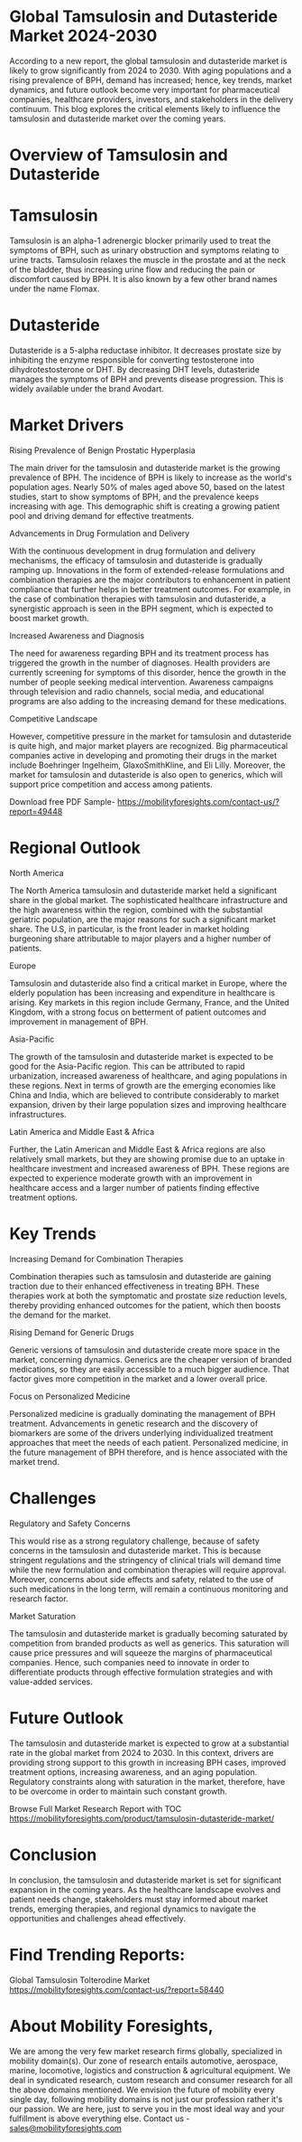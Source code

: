 # Global Tamsulosin and Dutasteride Market 2024-2030

According to a new report, the global tamsulosin and dutasteride market is likely to grow significantly from 2024 to 2030. With aging populations and a rising prevalence of BPH, demand has increased; hence, key trends, market dynamics, and future outlook become very important for pharmaceutical companies, healthcare providers, investors, and stakeholders in the delivery continuum. This blog explores the critical elements likely to influence the tamsulosin and dutasteride market over the coming years.

# Overview of Tamsulosin and Dutasteride

# Tamsulosin

Tamsulosin is an alpha-1 adrenergic blocker primarily used to treat the symptoms of BPH, such as urinary obstruction and symptoms relating to urine tracts. Tamsulosin relaxes the muscle in the prostate and at the neck of the bladder, thus increasing urine flow and reducing the pain or discomfort caused by BPH. It is also known by a few other brand names under the name Flomax.

# Dutasteride

Dutasteride is a 5-alpha reductase inhibitor. It decreases prostate size by inhibiting the enzyme responsible for converting testosterone into dihydrotestosterone or DHT. By decreasing DHT levels, dutasteride manages the symptoms of BPH and prevents disease progression. This is widely available under the brand Avodart.

# Market Drivers

Rising Prevalence of Benign Prostatic Hyperplasia

The main driver for the tamsulosin and dutasteride market is the growing prevalence of BPH. The incidence of BPH is likely to increase as the world's population ages. Nearly 50% of males aged above 50, based on the latest studies, start to show symptoms of BPH, and the prevalence keeps increasing with age. This demographic shift is creating a growing patient pool and driving demand for effective treatments.

Advancements in Drug Formulation and Delivery

With the continuous development in drug formulation and delivery mechanisms, the efficacy of tamsulosin and dutasteride is gradually ramping up. Innovations in the form of extended-release formulations and combination therapies are the major contributors to enhancement in patient compliance that further helps in better treatment outcomes. For example, in the case of combination therapies with tamsulosin and dutasteride, a synergistic approach is seen in the BPH segment, which is expected to boost market growth.

Increased Awareness and Diagnosis

The need for awareness regarding BPH and its treatment process has triggered the growth in the number of diagnoses. Health providers are currently screening for symptoms of this disorder, hence the growth in the number of people seeking medical intervention. Awareness campaigns through television and radio channels, social media, and educational programs are also adding to the increasing demand for these medications.

Competitive Landscape

However, competitive pressure in the market for tamsulosin and dutasteride is quite high, and major market players are recognized. Big pharmaceutical companies active in developing and promoting their drugs in the market include Boehringer Ingelheim, GlaxoSmithKline, and Eli Lilly. Moreover, the market for tamsulosin and dutasteride is also open to generics, which will support price competition and access among patients.

Download free PDF Sample- https://mobilityforesights.com/contact-us/?report=49448


# Regional Outlook

North America

The North America tamsulosin and dutasteride market held a significant share in the global market. The sophisticated healthcare infrastructure and the high awareness within the region, combined with the substantial geriatric population, are the major reasons for such a significant market share. The U.S, in particular, is the front leader in market holding burgeoning share attributable to major players and a higher number of patients.

Europe

Tamsulosin and dutasteride also find a critical market in Europe, where the elderly population has been increasing and expenditure in healthcare is arising. Key markets in this region include Germany, France, and the United Kingdom, with a strong focus on betterment of patient outcomes and improvement in management of BPH.

Asia-Pacific

The growth of the tamsulosin and dutasteride market is expected to be good for the Asia-Pacific region. This can be attributed to rapid urbanization, increased awareness of healthcare, and aging populations in these regions. Next in terms of growth are the emerging economies like China and India, which are believed to contribute considerably to market expansion, driven by their large population sizes and improving healthcare infrastructures.

Latin America and Middle East & Africa

Further, the Latin American and Middle East & Africa regions are also relatively small markets, but they are showing promise due to an uptake in healthcare investment and increased awareness of BPH. These regions are expected to experience moderate growth with an improvement in healthcare access and a larger number of patients finding effective treatment options.

# Key Trends

Increasing Demand for Combination Therapies

Combination therapies such as tamsulosin and dutasteride are gaining traction due to their enhanced effectiveness in treating BPH. These therapies work at both the symptomatic and prostate size reduction levels, thereby providing enhanced outcomes for the patient, which then boosts the demand for the market.

Rising Demand for Generic Drugs

Generic versions of tamsulosin and dutasteride create more space in the market, concerning dynamics. Generics are the cheaper version of branded medications, so they are easily accessible to a much bigger audience. That factor gives more competition in the market and a lower overall price.

Focus on Personalized Medicine

Personalized medicine is gradually dominating the management of BPH treatment. Advancements in genetic research and the discovery of biomarkers are some of the drivers underlying individualized treatment approaches that meet the needs of each patient. Personalized medicine, in the future management of BPH therefore, and is hence associated with the market trend.

# Challenges

Regulatory and Safety Concerns

This would rise as a strong regulatory challenge, because of safety concerns in the tamsulosin and dutasteride market. This is because stringent regulations and the stringency of clinical trials will demand time while the new formulation and combination therapies will require approval. Moreover, concerns about side effects and safety, related to the use of such medications in the long term, will remain a continuous monitoring and research factor.

Market Saturation

The tamsulosin and dutasteride market is gradually becoming saturated by competition from branded products as well as generics. This saturation will cause price pressures and will squeeze the margins of pharmaceutical companies. Hence, such companies need to innovate in order to differentiate products through effective formulation strategies and with value-added services.

# Future Outlook

The tamsulosin and dutasteride market is expected to grow at a substantial rate in the global market from 2024 to 2030. In this context, drivers are providing strong support to this growth in increasing BPH cases, improved treatment options, increasing awareness, and an aging population. Regulatory constraints along with saturation in the market, therefore, have to be overcome in order to maintain such constant growth.

Browse Full Market Research Report with TOC https://mobilityforesights.com/product/tamsulosin-dutasteride-market/


# Conclusion

In conclusion, the tamsulosin and dutasteride market is set for significant expansion in the coming years. As the healthcare landscape evolves and patient needs change, stakeholders must stay informed about market trends, emerging therapies, and regional dynamics to navigate the opportunities and challenges ahead effectively.

# Find Trending Reports:

Global Tamsulosin Tolterodine Market https://mobilityforesights.com/contact-us/?report=58440



# About Mobility Foresights,
We are among the very few market research firms globally, specialized in mobility domain(s). Our zone of research entails automotive, aerospace, marine, locomotive, logistics and construction & agricultural equipment. We deal in syndicated research, custom research and consumer research for all the above domains mentioned.
We envision the future of mobility every single day, following mobility domains is not just our profession rather it's our passion. We are here, just to serve you in the most ideal way and your fulfillment is above everything else. Contact us -  sales@mobilityforesights.com
